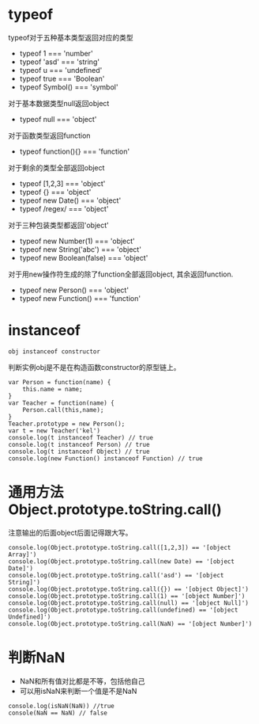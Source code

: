# typeof

typeof对于五种基本类型返回对应的类型

- typeof 1 === 'number'
- typeof 'asd' === 'string'
- typeof u === 'undefined'
- typeof true === 'Boolean'
- typeof Symbol() === 'symbol'

对于基本数据类型null返回object

- typeof null === 'object'

对于函数类型返回function

- typeof function(){} === 'function'

对于剩余的类型全部返回object

- typeof [1,2,3] === 'object'
- typeof {} === 'object'
- typeof new Date() === 'object'
- typeof /regex/ === 'object'

对于三种包装类型都返回'object'

- typeof new Number(1) === 'object'
- typeof new String('abc') === 'object'
- typeof new Boolean(false) === 'object'

对于用new操作符生成的除了function全部返回object, 其余返回function.

- typeof new Person() === 'object'
- typeof new Function() === 'function'

# instanceof

```
obj instanceof constructor
```
判断实例obj是不是在构造函数constructor的原型链上。
```
var Person = function(name) {
    this.name = name;
}
var Teacher = function(name) {
    Person.call(this,name);
}
Teacher.prototype = new Person();
var t = new Teacher('kel')
console.log(t instanceof Teacher) // true
console.log(t instanceof Person) // true
console.log(t instanceof Object) // true
console.log(new Function() instanceof Function) // true
```

# 通用方法 Object.prototype.toString.call()

注意输出的后面object后面记得跟大写。

```
console.log(Object.prototype.toString.call([1,2,3]) == '[object Array]')
console.log(Object.prototype.toString.call(new Date) == '[object Date]')
console.log(Object.prototype.toString.call('asd') == '[object String]')
console.log(Object.prototype.toString.call({}) == '[object Object]')
console.log(Object.prototype.toString.call(1) == '[object Number]')
console.log(Object.prototype.toString.call(null) == '[object Null]')
console.log(Object.prototype.toString.call(undefined) == '[object Undefined]')
console.log(Object.prototype.toString.call(NaN) == '[object Number]')
```

# 判断NaN

- NaN和所有值对比都是不等，包括他自己
- 可以用isNaN来判断一个值是不是NaN

```
console.log(isNaN(NaN)) //true
console(NaN == NaN) // false
```